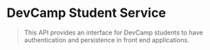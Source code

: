 # DevCamp Student Service

> This API provides an interface for DevCamp students to have authentication and persistence in front end applications.
